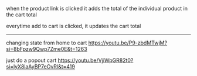 <!-- home carousel
remove text from images with AI in photoshop since I cant find the images anywhere -->

<!-- product overlay -->
<!-- for each product create .inner-overlay (hover class for css) that holds
a div flex that will contain background color
and a link that will be adjusted  -->

<!-- Add to cart funcionality -->
when the product link is clicked it adds the total of the individual product in the cart total

everytime add to cart is clicked, it updates the cart total

****************
<!-- PS the cart total shown in the console is innacurate, the total in the dom is accurate -->


<!-- cart -->
changing state from home to cart
https://youtu.be/P9-zbdMTwjM?si=8bFpzw9Qwp7Zme0E&t=1263

just do a popout cart
    https://youtu.be/VjiWpGR82t0?si=lyX8laAyBP7eOvRl&t=419

<!-- form control and buttons -->
<!-- 
  ---Buttons
    2 cta-primary buttons (book now and add to cart)
        1 light
        1 dark
    2 cta-dark buttons (section buttons w.arrows)
        1 light
        1 dark
            contains animated arrow ***
            border-radius 10rem****
     checkout button (inverted add to cart)
        1 light
            border-radius 10rem****
  ---Inputs
    2 input fields (section buttons)
        1 light
        1 dark
            contains animated arrow***
            border-radius 10rem ****
 -->

 <!-- Team API 
    for each person, find the if that matches the item id
    then return that name
 
    How can we map the names of each member from from an api while mapping through custom data
 -->
    